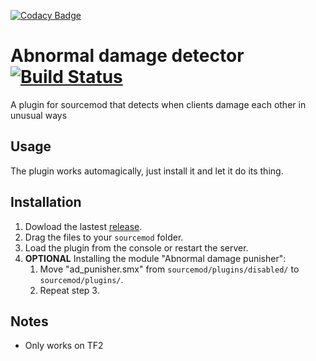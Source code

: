 [![Codacy Badge](https://api.codacy.com/project/badge/Grade/24dbaf43f10a41079e26c4546e36fed8)](https://www.codacy.com/app/fakuivan/Abnormal-damage-detector?utm_source=github.com&utm_medium=referral&utm_content=fakuivan/Abnormal-damage-detector&utm_campaign=badger)
# Abnormal damage detector [![Build Status](https://travis-ci.org/fakuivan/Abnormal-damage-detector.svg?branch=master)](https://travis-ci.org/fakuivan/Abnormal-damage-detector)
A plugin for sourcemod that detects when clients damage each other in unusual ways

## Usage
The plugin works automagically, just install it and let it do its thing.

## Installation

1. Dowload the lastest [release](https://github.com/fakuivan/Abnormal-damage-detector/releases).
2. Drag the files to your ``sourcemod`` folder.
3. Load the plugin from the console or restart the server.
4. **OPTIONAL** Installing the module "Abnormal damage punisher":
    1. Move "ad_punisher.smx" from ``sourcemod/plugins/disabled/`` to ``sourcemod/plugins/``.
    2. Repeat step 3.

## Notes
* Only works on TF2
